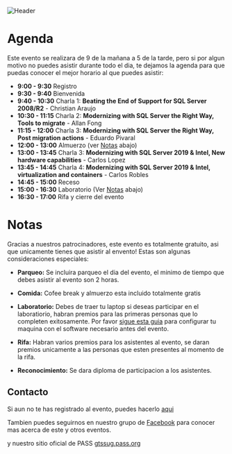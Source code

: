 ![Header](images/header.jpg)

# Agenda

Este evento se realizara de 9 de la mañana a 5 de la tarde, pero si por algun motivo no puedes asistir durante todo el dia, te dejamos
la agenda para que puedas conocer el mejor horario al que puedes asistir:

* **9:00 - 9:30**	    Registro
* **9:30 - 9:40**	    Bienvenida
* **9:40 - 10:30**	  Charla 1: **Beating the End of Support for SQL Server 2008/R2** - Christian Araujo
* **10:30 - 11:15**	  Charla 2: **Modernizing with SQL Server the Right Way, Tools to migrate** - Allan Fong
* **11:15 - 12:00**   Charla 3: **Modernizing with SQL Server the Right Way, Post migration actions** - Eduardo Pivaral
* **12:00 - 13:00**	  Almuerzo (ver [Notas](agenda.md#notas) abajo)
* **13:00 - 13:45**	  Charla 3: **Modernizing with SQL Server 2019 & Intel, New hardware capabilities** - Carlos Lopez
* **13:45 - 14:45**	  Charla 4: **Modernizing with SQL Server 2019 & Intel, virtualization and containers** - Carlos Robles
* **14:45 - 15:00**   Receso
* **15:00 - 16:30**	  Laboratorio (Ver [Notas](agenda.md#notas)  abajo)
* **16:30 - 17:00**	  Rifa y cierre del evento


# Notas

Gracias a nuestros patrocinadores, este evento es totalmente gratuito, asi que unicamente tienes que asistir al envento!
Estas son algunas consideraciones especiales:

* **Parqueo:** Se incluira parqueo el dia del evento, el minimo de tiempo que debes asistir al evento son 2 horas.

* **Comida:** Cofee break y almuerzo esta incluido totalmente gratis

* **Laboratorio:** Debes de traer tu laptop si deseas participar en el laboratiorio, habran premios para las primeras personas 
que lo completen exitosamente.
Por favor [sigue esta guia](README.md) para configurar tu maquina con el software necesario antes del evento.

* **Rifa:** Habran varios premios para los asistentes al evento, se daran premios unicamente a las personas que esten presentes al momento
de la rifa.

* **Reconocimiento:** Se dara diploma de participacion a los asistentes.

## Contacto

Si aun no te has registrado al evento, puedes hacerlo [aqui](https://www.eventbrite.ca/e/modern-migration-tour-2019-guatemala-tickets-61944098466)

Tambien puedes seguirnos en nuestro grupo de [Facebook](https://www.facebook.com/groups/gtssug/) para conocer mas acerca de este y otros eventos.

y nuestro sitio oficial de PASS [gtssug.pass.org](https://gtssug.pass.org/default.aspx)


